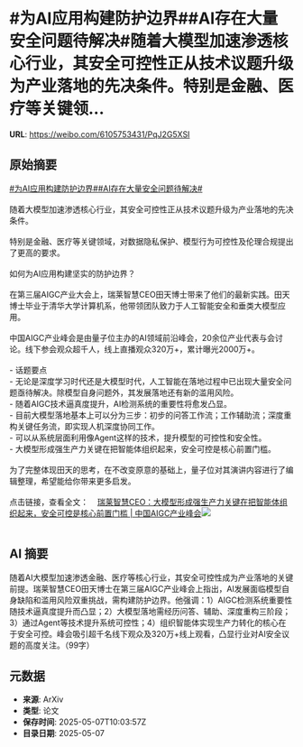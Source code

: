 # #为AI应用构建防护边界##AI存在大量安全问题待解决#随着大模型加速渗透核心行业，其安全可控性正从技术议题升级为产业落地的先决条件。特别是金融、医疗等关键领...

**URL**: https://weibo.com/6105753431/PqJ2G5XSI

## 原始摘要

<a href="https://m.weibo.cn/search?containerid=231522type%3D1%26t%3D10%26q%3D%23%E4%B8%BAAI%E5%BA%94%E7%94%A8%E6%9E%84%E5%BB%BA%E9%98%B2%E6%8A%A4%E8%BE%B9%E7%95%8C%23&amp;extparam=%23%E4%B8%BAAI%E5%BA%94%E7%94%A8%E6%9E%84%E5%BB%BA%E9%98%B2%E6%8A%A4%E8%BE%B9%E7%95%8C%23" data-hide=""><span class="surl-text">#为AI应用构建防护边界#</span></a><a href="https://m.weibo.cn/search?containerid=231522type%3D1%26t%3D10%26q%3D%23AI%E5%AD%98%E5%9C%A8%E5%A4%A7%E9%87%8F%E5%AE%89%E5%85%A8%E9%97%AE%E9%A2%98%E5%BE%85%E8%A7%A3%E5%86%B3%23&amp;extparam=%23AI%E5%AD%98%E5%9C%A8%E5%A4%A7%E9%87%8F%E5%AE%89%E5%85%A8%E9%97%AE%E9%A2%98%E5%BE%85%E8%A7%A3%E5%86%B3%23" data-hide=""><span class="surl-text">#AI存在大量安全问题待解决#</span></a><br><br>随着大模型加速渗透核心行业，其安全可控性正从技术议题升级为产业落地的先决条件。<br><br>特别是金融、医疗等关键领域，对数据隐私保护、模型行为可控性及伦理合规提出了更高的要求。<br><br>如何为AI应用构建坚实的防护边界？<br><br>在第三届AIGC产业大会上，瑞莱智慧CEO田天博士带来了他们的最新实践。田天博士毕业于清华大学计算机系，他带领团队致力于人工智能安全和垂类大模型应用。<br><br>中国AIGC产业峰会是由量子位主办的AI领域前沿峰会，20余位产业代表与会讨论。线下参会观众超千人，线上直播观众320万+，累计曝光2000万+。<br><br>- 话题要点<br>  - 无论是深度学习时代还是大模型时代，人工智能在落地过程中已出现大量安全问题亟待解决。除模型自身问题外，其发展落地还有新的滥用风险。<br>  - 随着AIGC技术逼真度提升，AI检测系统的重要性将愈发凸显。<br>  - 目前大模型落地基本上可以分为三步：初步的问答工作流；工作辅助流；深度重构关键任务流，即实现人机深度协同工作。<br>  - 可以从系统层面利用像Agent这样的技术，提升模型的可控性和安全性。<br>  - 大模型形成强生产力关键在把智能体组织起来，安全可控是核心前置门槛。<br><br>为了完整体现田天的思考，在不改变原意的基础上，量子位对其演讲内容进行了编辑整理，希望能给你带来更多启发。<br><br>点击链接，查看全文：<a href="https://weibo.cn/sinaurl?u=https%3A%2F%2Fmp.weixin.qq.com%2Fs%2FmAepECW426WgLF3U2nvR7w" data-hide=""><span class="url-icon"><img style="width: 1rem;height: 1rem" src="https://h5.sinaimg.cn/upload/2015/09/25/3/timeline_card_small_web_default.png" referrerpolicy="no-referrer"></span><span class="surl-text">瑞莱智慧CEO：大模型形成强生产力关键在把智能体组织起来，安全可控是核心前置门槛 | 中国AIGC产业峰会</span></a><img style="" src="https://tvax4.sinaimg.cn/large/006Fd7o3gy1i16zhnvcl5j30zk0npnb3.jpg" referrerpolicy="no-referrer"><br><br>

## AI 摘要

随着AI大模型加速渗透金融、医疗等核心行业，其安全可控性成为产业落地的关键前提。瑞莱智慧CEO田天博士在第三届AIGC产业峰会上指出，AI发展面临模型自身缺陷和滥用风险双重挑战，需构建防护边界。他强调：1）AIGC检测系统重要性随技术逼真度提升而凸显；2）大模型落地需经历问答、辅助、深度重构三阶段；3）通过Agent等技术提升系统可控性；4）组织智能体实现生产力转化的核心在于安全可控。峰会吸引超千名线下观众及320万+线上观看，凸显行业对AI安全议题的高度关注。（99字）

## 元数据

- **来源**: ArXiv
- **类型**: 论文
- **保存时间**: 2025-05-07T10:03:57Z
- **目录日期**: 2025-05-07
